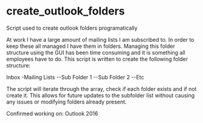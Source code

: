 # create_outlook_folders
Script used to create outlook folders programatically

At work I have a large amount of mailing lists I am subscribed to. In order to keep these all managed I have them in folders. Managing this folder structure using the GUI has been time consuming and it is something all employees have to do. This script is written to create the following folder structure:

Inbox
-Mailing Lists
--Sub Folder 1
--Sub Folder 2
--Etc

The script will iterate through the array, check if each folder exists and if not create it. This allows for future updates to the subfolder list without causing any issues or modifying folders already present.

Confirmed working on:
Outlook 2016
